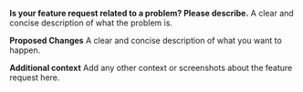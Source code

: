 **Is your feature request related to a problem? Please describe.**
A clear and concise description of what the problem is. 

**Proposed Changes**
A clear and concise description of what you want to happen.

**Additional context**
Add any other context or screenshots about the feature request here.
